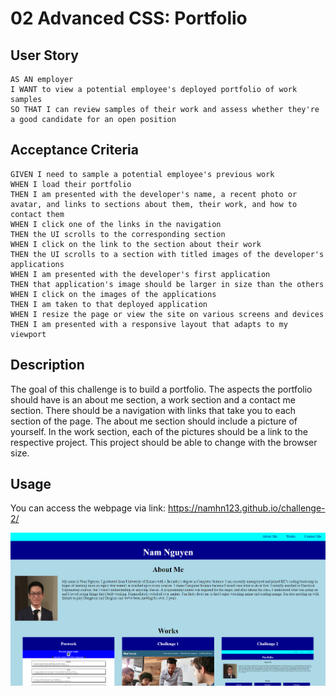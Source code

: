 # 02 Advanced CSS: Portfolio
## User Story
```
AS AN employer
I WANT to view a potential employee's deployed portfolio of work samples
SO THAT I can review samples of their work and assess whether they're a good candidate for an open position
```
## Acceptance Criteria
```
GIVEN I need to sample a potential employee's previous work
WHEN I load their portfolio
THEN I am presented with the developer's name, a recent photo or avatar, and links to sections about them, their work, and how to contact them
WHEN I click one of the links in the navigation
THEN the UI scrolls to the corresponding section
WHEN I click on the link to the section about their work
THEN the UI scrolls to a section with titled images of the developer's applications
WHEN I am presented with the developer's first application
THEN that application's image should be larger in size than the others
WHEN I click on the images of the applications
THEN I am taken to that deployed application
WHEN I resize the page or view the site on various screens and devices
THEN I am presented with a responsive layout that adapts to my viewport
```
## Description
The goal of this challenge is to build a portfolio. The aspects the portfolio should have is an about me section, a work section and a contact me section. There should be a navigation with links that take you to each section of the page. The about me section should include a picture of yourself. In the work section, each of the pictures should be a link to the respective project. This project should be able to change with the browser size.

## Usage
You can access the webpage via link: https://namhn123.github.io/challenge-2/

![screenshot](./Assets/images/screenshot.png)